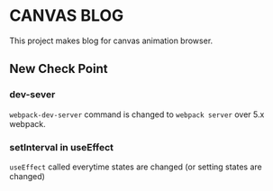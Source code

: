 # CANVAS BLOG

This project makes blog for canvas animation browser.

## New Check Point
### dev-sever
`webpack-dev-server` command is changed to `webpack server` over 5.x webpack.

### setInterval in useEffect

`useEffect` called everytime states are changed (or setting states are changed)